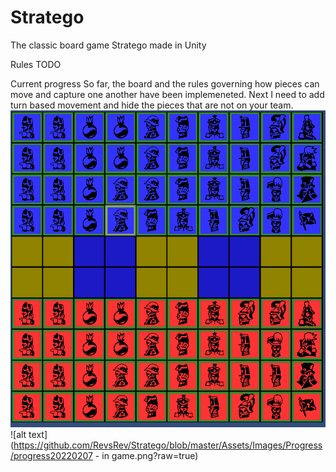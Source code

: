# Stratego
The classic board game Stratego made in Unity

Rules
TODO


Current progress
So far, the board and the rules governing how pieces can move and capture one another have been implemeneted. Next I need to add turn based movement and hide the pieces that are not on your team. 
![alt text](https://github.com/RevsRev/Stratego/blob/master/Assets/Images/Progress/progress20220207.png?raw=true)
![alt text](https://github.com/RevsRev/Stratego/blob/master/Assets/Images/Progress/progress20220207 - in game.png?raw=true)
